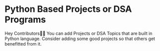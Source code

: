 # Python Based Projects or DSA Programs

Hey Contributors👋🏻 You can add Projects or DSA Topics that are built in Python language. Consider adding some good projects so that others get benefitted from it.
